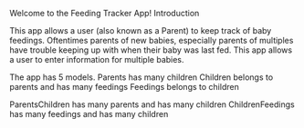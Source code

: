 Welcome to the Feeding Tracker App!
Introduction

This app allows a user (also known as a Parent) to keep track of baby feedings.
Oftentimes parents of new babies, especially parents of multiples have trouble keeping up with when their baby was last fed.
This app allows a user to enter information for multiple babies.

The app has 5 models.
Parents has many children
Children belongs to parents and has many feedings
Feedings belongs to children


ParentsChildren has many parents and has many children
ChildrenFeedings has many feedings and has many children
